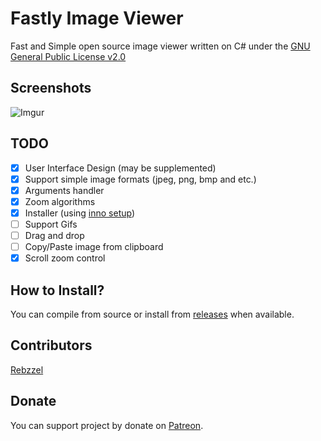 # Fastly Image Viewer
Fast and Simple open source image viewer written on C# under the [GNU General Public License v2.0](https://github.com/Rebzzel/Fastly-Image-Viewer/blob/master/LICENSE)

## Screenshots
![Imgur](https://i.imgur.com/583QPlN.png)

## TODO
- [x] User Interface Design (may be supplemented)
- [x] Support simple image formats (jpeg, png, bmp and etc.)
- [x] Arguments handler
- [x] Zoom algorithms
- [x] Installer (using [inno setup](https://github.com/jrsoftware/issrc))
- [ ] Support Gifs
- [ ] Drag and drop 
- [ ] Copy/Paste image from clipboard
- [x] Scroll zoom control

## How to Install?
You can compile from source or install from [releases](https://github.com/Rebzzel/Fastly-Image-Viewer/releases) when available.

## Contributors
[Rebzzel](https://github.com/Rebzzel)

## Donate
You can support project by donate on [Patreon](https://www.patreon.com/rebzzel).
